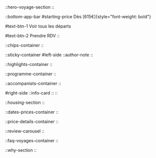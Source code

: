::hero-voyage-section
::

::bottom-app-bar
#starting-price
Dès [615€]{style="font-weight: bold"}

#text-btn-1
Voir tous les départs

#text-btn-2
Prendre RDV
::

::chips-container
::

::sticky-container
#left-side
  ::author-note
  ::

  ::highlights-container
  ::

  ::programme-container
  ::

  ::accompanists-container
  ::
  
#right-side
  ::info-card
  ::
::

::housing-section
::

::dates-prices-container
::

::price-details-container
::

::review-carousel
::

::faq-voyages-container
::

::why-section
::
